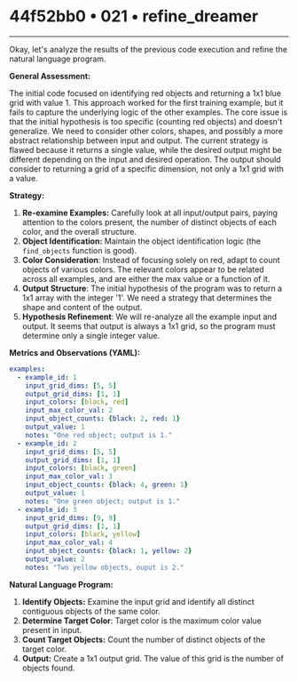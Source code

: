 # 44f52bb0 • 021 • refine_dreamer

---
Okay, let's analyze the results of the previous code execution and refine the natural language program.

**General Assessment:**

The initial code focused on identifying red objects and returning a 1x1 blue grid with value 1. This approach worked for the first training example, but it fails to capture the underlying logic of the other examples. The core issue is that the initial hypothesis is too specific (counting red objects) and doesn't generalize. We need to consider other colors, shapes, and possibly a more abstract relationship between input and output. The current strategy is flawed because it returns a single value, while the desired output might be different depending on the input and desired operation. The output should consider to returning a grid of a specific dimension, not only a 1x1 grid with a value.

**Strategy:**

1.  **Re-examine Examples:** Carefully look at all input/output pairs, paying attention to the colors present, the number of distinct objects of each color, and the overall structure.
2.  **Object Identification:** Maintain the object identification logic (the `find_objects` function is good).
3.  **Color Consideration**: Instead of focusing solely on red, adapt to count objects of various colors. The relevant colors appear to be related across all examples, and are either the max value or a function of it.
4.  **Output Structure**: The initial hypothesis of the program was to return a 1x1 array with the integer '1'. We need a strategy that determines the shape and content of the output.
5. **Hypothesis Refinement**: We will re-analyze all the example input and output. It seems that output is always a 1x1 grid, so the program must determine only a single integer value.

**Metrics and Observations (YAML):**

```yaml
examples:
  - example_id: 1
    input_grid_dims: [5, 5]
    output_grid_dims: [1, 1]
    input_colors: [black, red]
    input_max_color_val: 2
    input_object_counts: {black: 2, red: 1}
    output_value: 1
    notes: "One red object; output is 1."
  - example_id: 2
    input_grid_dims: [5, 5]
    output_grid_dims: [1, 1]
    input_colors: [black, green]
    input_max_color_val: 3
    input_object_counts: {black: 4, green: 1}
    output_value: 1
    notes: "One green object; output is 1."
  - example_id: 3
    input_grid_dims: [9, 9]
    output_grid_dims: [1, 1]
    input_colors: [black, yellow]
    input_max_color_val: 4
    input_object_counts: {black: 1, yellow: 2}
    output_value: 2
    notes: "Two yellow objects, ouput is 2."
```

**Natural Language Program:**

1.  **Identify Objects:** Examine the input grid and identify all distinct contiguous objects of the same color.
2. **Determine Target Color**: Target color is the maximum color value present in input.
3. **Count Target Objects:** Count the number of distinct objects of the target color.
4.  **Output:** Create a 1x1 output grid. The value of this grid is the number of objects found.


